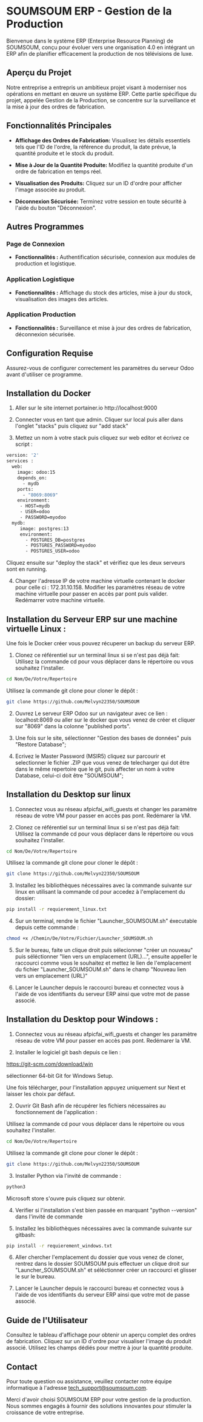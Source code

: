 # SOUMSOUM ERP - Gestion de la Production

Bienvenue dans le système ERP (Enterprise Resource Planning) de SOUMSOUM, conçu pour évoluer vers une organisation 4.0 en intégrant un ERP afin de planifier efficacement la production de nos télévisions de luxe.

## Aperçu du Projet

Notre entreprise a entrepris un ambitieux projet visant à moderniser nos opérations en mettant en œuvre un système ERP. Cette partie spécifique du projet, appelée Gestion de la Production, se concentre sur la surveillance et la mise à jour des ordres de fabrication.

## Fonctionnalités Principales

- **Affichage des Ordres de Fabrication:** Visualisez les détails essentiels tels que l'ID de l'ordre, la référence du produit, la date prévue, la quantité produite et le stock du produit.
  
- **Mise à Jour de la Quantité Produite:** Modifiez la quantité produite d'un ordre de fabrication en temps réel.

- **Visualisation des Produits:** Cliquez sur un ID d'ordre pour afficher l'image associée au produit.

- **Déconnexion Sécurisée:** Terminez votre session en toute sécurité à l'aide du bouton "Déconnexion".

## Autres Programmes

### Page de Connexion

- **Fonctionnalités :** Authentification sécurisée, connexion aux modules de production et logistique.

### Application Logistique

- **Fonctionnalités :** Affichage du stock des articles, mise à jour du stock, visualisation des images des articles.

### Application Production

- **Fonctionnalités :** Surveillance et mise à jour des ordres de fabrication, déconnexion sécurisée.

## Configuration Requise

Assurez-vous de configurer correctement les paramètres du serveur Odoo avant d'utiliser ce programme.

## Installation du Docker

1. Aller sur le site internet portainer.io http://localhost:9000

2. Connecter vous en tant que admin. Cliquer sur local puis aller dans l'onglet "stacks" puis cliquez sur "add stack"

3. Mettez un nom à votre stack puis cliquez sur web editor et écrivez ce script :

```bash
version: '2'
services :
  web:
    image: odoo:15
    depends_on:
      - mydb
    ports:
      - "8069:8069"
    environment:
     - HOST=mydb
     - USER=odoo
     - PASSWORD=myodoo
  mydb: 
     image: postgres:13
     environment:
       - POSTGRES_DB=postgres
       - POSTGRES_PASSWORD=myodoo
       - POSTGRES_USER=odoo
```
Cliquez ensuite sur "deploy the stack" et vérifiez que les deux serveurs sont en running.

4. Changer l'adresse IP de votre machine virtuelle contenant le docker pour celle ci : 172.31.10.158. Modifier les paramètres réseau de votre machine virtuelle pour passer en accès par pont puis valider. Redémarrer votre machine virtuelle.

## Installation du Serveur ERP sur une machine virtuelle Linux :
Une fois le Docker créer vous pouvez récuperer un backup du serveur ERP.

1. Clonez ce référentiel sur un terminal linux si se n'est pas déjà fait:
Utilisez la commande cd pour vous déplacer dans le répertoire ou vous souhaitez l'installer.

```bash
cd Nom/De/Votre/Repertoire
```

Utilisez la commande git clone pour cloner le dépôt :

```bash
git clone https://github.com/Melvyn22350/SOUMSOUM

```

2. Ouvrez Le serveur ERP Odoo sur un navigateur avec ce lien : localhost:8069 ou aller sur le docker que vous venez de créer et cliquer sur "8069" dans la colonne "published ports".

3. Une fois sur le site, sélectionner "Gestion des bases de données" puis "Restore Database";

4. Ecrivez le Master Password (MSIR5) cliquez sur parcourir et selectionner le fichier .ZIP que vous venez de telecharger qui dot être dans le même repertoire que le git, puis affecter un nom à votre Database, celui-ci doit être "SOUMSOUM";

## Installation du Desktop sur linux

1. Connectez vous au réseau afpicfai_wifi_guests et changer les paramètre réseau de votre VM pour passer en accès pas pont. Redémarer la VM.
  
2. Clonez ce référentiel sur un terminal linux si se n'est pas déjà fait:
Utilisez la commande cd pour vous déplacer dans le répertoire ou vous souhaitez l'installer.

```bash
cd Nom/De/Votre/Repertoire
```

Utilisez la commande git clone pour cloner le dépôt :

```bash
git clone https://github.com/Melvyn22350/SOUMSOUM

```
  
3. Installez les bibliothèques nécessaires avec la commande suivante sur linux en utilisant la commande cd pour accedez à l'emplacement du dossier:

```bash
pip install -r requierement_linux.txt
```

4. Sur un terminal, rendre le fichier "Launcher_SOUMSOUM.sh" éxecutable depuis cette commande :

```bash
chmod +x /Chemin/De/Votre/Fichier/Launcher_SOUMSOUM.sh
```

5. Sur le bureau, faite un clique droit puis sélecionner "créer un nouveau" puis séléctionner "lien vers un emplacement (URL)...",
ensuite appeller le raccourci comme vous le souhaitez et mettez le lien de l'emplacement du fichier "Launcher_SOUMSOUM.sh" dans le champ "Nouveau lien vers un emplacement (URL)"

6. Lancer le Launcher depuis le raccourci bureau et connectez vous à l'aide de vos identifiants du serveur ERP ainsi que votre mot de passe associé.

  
## Installation du Desktop pour Windows :

1. Connectez vous au réseau afpicfai_wifi_guests et changer les paramètre réseau de votre VM pour passer en accès pas pont. Redémarer la VM.
  
1. Installer le logiciel git bash depuis ce lien :

https://git-scm.com/download/win

sélectionner 64-bit Git for Windows Setup.

Une fois télécharger, pour l'installation appuyez uniquement sur Next et laisser les choix par défaut.

2. Ouvrir Git Bash afin de récupérer les fichiers nécessaires au fonctionnement de l'application :

 Utilisez la commande cd pour vous déplacer dans le répertoire ou vous souhaitez l'installer.

```bash
cd Nom/De/Votre/Repertoire
```

Utilisez la commande git clone pour cloner le dépôt :

```bash
git clone https://github.com/Melvyn22350/SOUMSOUM

```

3. Installer Python via l'invité de commande :

```bash
python3
```
Microsoft store s'ouvre puis cliquez sur obtenir.

4. Verifier si l'installation s'est bien passée en marquant "python --version" dans l'invité de commande

5. Installez les bibliothèques nécessaires avec la commande suivante sur gitbash:

```bash
pip install -r requierement_windows.txt
```

6. Aller chercher l'emplacement du dossier que vous venez de cloner, rentrez dans le dossier SOUMSOUM puis effectuer un clique droit sur "Launcher_SOUMSOUM.sh" et séléctionner créer un raccourci et glisser le sur le bureau.

7. Lancer le Launcher depuis le raccourci bureau et connectez vous à l'aide de vos identifiants du serveur ERP ainsi que votre mot de passe associé.


## Guide de l'Utilisateur

Consultez le tableau d'affichage pour obtenir un aperçu complet des ordres de fabrication. Cliquez sur un ID d'ordre pour visualiser l'image du produit associé. Utilisez les champs dédiés pour mettre à jour la quantité produite.

## Contact

Pour toute question ou assistance, veuillez contacter notre équipe informatique à l'adresse tech_support@soumsoum.com.

Merci d'avoir choisi SOUMSOUM ERP pour votre gestion de la production. Nous sommes engagés à fournir des solutions innovantes pour stimuler la croissance de votre entreprise.
